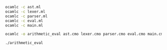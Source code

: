 ```bash
ocamlc -c ast.ml
ocamlc -c lexer.ml
ocamlc -c parser.ml
ocamlc -c eval.ml
ocamlc -c main.ml
```

```bash
ocamlc -o arithmetic_eval ast.cmo lexer.cmo parser.cmo eval.cmo main.cmo
```

```bash
./arithmetic_eval
```

